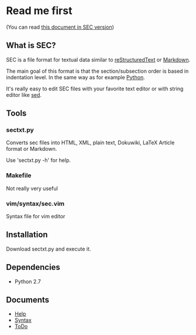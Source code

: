 # Read me first
(You can read [this document in SEC version](README.sec))

## What is SEC?
SEC is a file format for textual data similar to 
[reStructuredText](https://en.wikipedia.org/wiki/ReStructuredText) 
or [Markdown](https://en.wikipedia.org/wiki/Markdown).

The main goal of this format is that the section/subsection order is 
based in indentation level. In the same way as for example 
[Python](http://www.diveintopython.net/getting_to_know_python/indenting_code.html).  

It's really easy to edit SEC files with your favorite text editor or with string editor like [sed](https://www.gnu.org/software/sed/).


## Tools
### sectxt.py
Converts sec files into HTML, XML, plain text, Dokuwiki, LaTeX Article format or Markdown.

Use 'sectxt.py -h' for help.


### Makefile
Not really very useful


### vim/syntax/sec.vim
Syntax file for vim editor



## Installation
Download sectxt.py and execute it.


## Dependencies
*  Python 2.7

## Documents 
*  [Help](data/help.sec)
*  [Syntax](data/SYNTAX.sec)
*  [ToDo](data/todo.sec)



